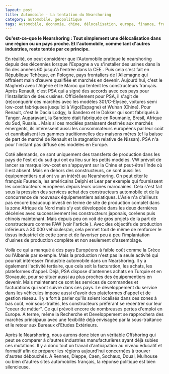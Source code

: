 ```yaml
---
layout: post
title: Automobile - La tentation du Nearshoring
category: automobile, geopolitique
tags: Automobile, économie, chine, délocalisation, europe, finance, france, industrie, renault, geopolitique
---
```

**Qu'est-ce-que le Nearshoring : Tout simplement une délocalisation dans une région ou un pays proche. Et l'automobile, comme tant d'autres industries, reste tentée par ce principe.**

En réalité, on peut considérer que l'Automobile pratique le nearshoring depuis des décennies lorsque l'Espagne a vu s'installer des usines dans la fin des années 60 jusqu'à l'entrée dans la CEE . Puis cela s'est fait en République Tchèque, en Pologne, pays frontaliers de l'Allemagne qui offraient main d’œuvre qualifiée et marchés en devenir. Aujourd'hui, c'est le Maghreb avec l'Algérie et le Maroc qui tentent les constructeurs français. Après Renault, c'est PSA qui a signé des accords avec ces pays pour l'installation de deux usines. Officiellement pour PSA, il s'agit de (re)conquérir ces marchés avec les modèles 301/C-Elysée, voitures semi low-cost fabriquées jusqu'ici à Vigo(Espagne) et Wuhan (Chine). Pour Renault, c'est le Dacia Lodgy, la Sandero et le Dokker qui sont fabriqués à Tanger. Auparavant, la Sandero était fabriquée en Roumanie, Bresil, Afrique du Sud, Russie... Mais si ces modèles paraissent destinés aux marchés émergents, ils intéressent aussi les consommateurs européens par leur coût et cannibalisent les gammes traditionnelles des maisons mères (cf la baisse de part de marché de Renault et la stagnation relative de Nissan). PSA n'a pour l'instant pas diffusé ces modèles en Europe.

Coté allemands, ce sont uniquement des transferts de production dans les pays de l'est et du sud qui ont eu lieu sur les petits modèles. VW prévoit de lancer sa marque low-cost en s'appuyant sur la Chine et peut-être l'Inde où il est absent. Mais en dehors des constructeurs, ce sont aussi les équipementiers qui ont vu un intérêt au Nearshoring. On peut citer le français Faurecia, les américains Delphi et Lear par exemple qui fournissent les constructeurs européens depuis leurs usines marocaines. Cela s'est fait sous la pression des services achat des constructeurs automobile et de la concurrence de nouveaux équipementiers asiatiques. L'Asie n'a d'ailleurs pas encore beaucoup investi en terme de site de production complet dans la zone Afrique du Nord mais s'y est développée dans les deux dernières décénies avec successivement les constructeurs japonais, coréens puis chinois maintenant. Mais depuis peu on voit de gros projets de la part de constructeurs comme FAW (voir l'article ). Avec des objectifs de production inférieurs à 30 000 véhicules/an, cela permet tout de même de renforcer le tissus industriel de cette zone et de favoriser peu à peu l'implantation d'usines de production complète et non seulement d'assemblage.

Voilà ce qui a manqué à des pays Européens à faible coût comme la Grèce ou l'Albanie par exemple. Mais la production n'est pas la seule activité qui pourrait intéresser l'industrie automobile dans un Nearshoring. Il y a également l'activité tertiaire, que cela soit la facturation, les achats, les plateformes d'appel. Déjà, PSA dispose d'antennes achats en Turquie et en Slovaquie, pour se situer aussi au plus proches des équipementiers en devenir. Mais maintenant ce sont les services de commandes et facturations qui vont suivre dans ces pays. Le développement du service dans les véhicules impose aussi d'avoir des plateformes d'appel et de gestion réseau. Il y a fort à parier qu'ils soient localisés dans ces zones à bas coût, voir sous-traités, les constructeurs préférant se recentrer sur leur "coeur de métier". Ce qui prévoit encore de nombreuses pertes d'emploi en Europe. A terme, même la Recherche et Developpement se rapprochera des marchés principaux avec une fexibilité déjà envisagée par la sous-traitance et le retour aux Bureaux d'Etudes Extérieurs.

Après le Nearshoring, nous aurons donc bien un véritable Offshoring qui peut se comparer à d'autres industries manufacturières ayant déjà subies ces mutations. Il y a donc tout un travail d'anticipation au niveau éducatif et formatif afin de préparer les régions aujourd'hui concernées à trouver d'autres débouchés. A Rennes, Dieppe, Caen, Sochaux, Douai, Mulhouse ou bien d'autres sites automobiles français, la réponse politique est bien silencieuse.
